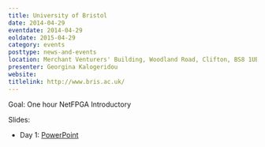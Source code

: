 ```yaml
---
title: University of Bristol
date: 2014-04-29
eventdate: 2014-04-29
eoldate: 2015-04-29
category: events
posttype: news-and-events
location: Merchant Venturers' Building, Woodland Road, Clifton, BS8 1UB, Bristol UK
presenter: Georgina Kalogeridou
website:
titlelink: http://www.bris.ac.uk/
---
```

Goal: One hour NetFPGA Introductory

Slides:
- Day 1: [PowerPoint](https://docs.google.com/file/d/0B2ymRoiETCHKWVNFaEdUNlQ0R2c/edit?usp=drive_web)
